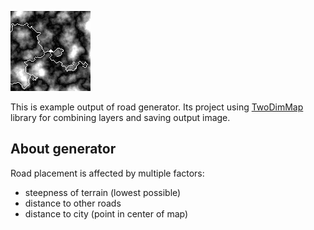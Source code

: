 ![Example output](out.png)

This is example output of road generator. Its project using [TwoDimMap](https://github.com/Linzee/twoDimMap) library for combining layers and saving output image.

## About generator
Road placement is affected by multiple factors:
- steepness of terrain (lowest possible)
- distance to other roads
- distance to city (point in center of map)
